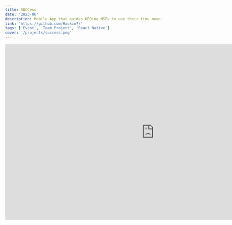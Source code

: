 ```yaml
---
title: SUCCess
date: '2023-06'
description: Mobile App that guides ORDing NSFs to use their time meaningfully through LLMs, notifications and other resources
link: 'https://github.com/Hackin7/'
tags: ['Event', 'Team Project', 'React Native']
cover: '/projects/success.png'
---
```


<iframe src="https://docs.google.com/presentation/d/e/2PACX-1vSZrRf_XrdwA286D_qj4g6my_O4GIJBh2qzjzAhVUVdQodiN2B_xBKqjrA5lJQxoiqEU6CgIUgHicny/embed?start=false&loop=false&delayms=3000" frameborder="0" width="960" height="569" allowfullscreen="true" mozallowfullscreen="true" webkitallowfullscreen="true"></iframe>
